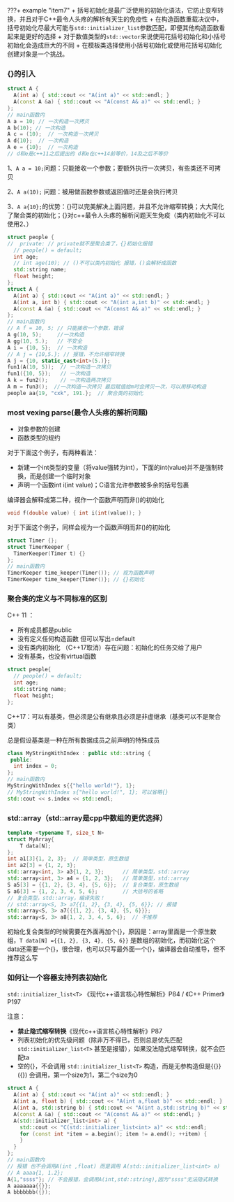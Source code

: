 ???+ example "item7"
    + 括号初始化是最广泛使用的初始化语法，它防止变窄转换，并且对于C++最令人头疼的解析有天生的免疫性
    + 在构造函数重载决议中，括号初始化尽最大可能与`std::initializer_list`参数匹配，即便其他构造函数看起来是更好的选择
    + 对于数值类型的`std::vector`来说使用花括号初始化和小括号初始化会造成巨大的不同
    + 在模板类选择使用小括号初始化或使用花括号初始化创建对象是一个挑战。

### {}的引入

```cpp
struct A {
  A(int a) { std::cout << "A(int a)" << std::endl; }
  A(const A &a) { std::cout << "A(const A& a)" << std::endl; }
};
// main函数内
A a = 10; // 一次构造一次拷贝
A b(10); // 一次构造
A c = (10);  // 一次构造一次拷贝
A d{10};  // 一次构造
A e = {10};  // 一次构造
// d和e是c++11之后提出的 d和e在c++14前等价，14及之后不等价
```

1、`A a = 10;`问题：只能接收一个参数；要额外执行一次拷贝，有些类还不可拷贝

2、`A a(10);` 问题：被用做函数参数或返回值时还是会执行拷贝

3、`A a{10};`的优势：{}可以完美解决上面问题，并且不允许缩窄转换；大大简化了聚合类的初始化；{}对c++最令人头疼的解析问题天生免疫（类内初始化不可以使用2、）

```cpp
struct people {
//  private: // private就不是聚合类了，{}初始化报错
  // people() = default;
  int age;
  // int age(10); // ()不可以类内初始化 报错，()会解析成函数
  std::string name;
  float height;
};
struct A {
  A(int a) { std::cout << "A(int a)" << std::endl; }
  A(int a, int b) { std::cout << "A(int a,int b)" << std::endl; }
  A(const A &a) { std::cout << "A(const A& a)" << std::endl; }
};
// main函数内
// A f = 10, 5; // 只能接收一个参数，错误
A g(10, 5);     //一次构造
A gg(10, 5.);   // 不安全
A i = {10, 5};  // 一次构造
// A j = {10,5.}; // 报错，不允许缩窄转换
A j = {10, static_cast<int>(5.)};
fun1(A(10, 5));  // 一次构造一次拷贝
fun1({10, 5});   // 一次构造
A k = fun2();    // 一次构造两次拷贝
A m = fun3();  //一次构造一次拷贝 最后赋值给m时会拷贝一次，可以用移动构造
people aa{19, "cxk", 191.};  // 聚合类的初始化
```

### most vexing parse(最令人头疼的解析问题)

- 对象参数的创建
- 函数类型的规约

对于下面这个例子，有两种看法：

- 新建一个int类型的变量（将value强转为int），下面的int(value)并不是强制转换，而是创建一个临时对象
- 声明一个函数int i(int value)；C语言允许参数被多余的括号包裹

编译器会解释成第二种，视作一个函数声明而非()的初始化

```cpp
void f(double value) { int i(int(value)); }
```

对于下面这个例子，同样会视为一个函数声明而非()的初始化

```cpp
struct Timer {};
struct TimerKeeper {
  TimerKeeper(Timer t) {}
};
// main函数内
TimerKeeper time_keeper(Timer()); // 视为函数声明
TimerKeeper time_keeper{Timer()}; // {}初始化
```

### 聚合类的定义与不同标准的区别

C++ 11 ：

- 所有成员都是public
- 没有定义任何构造函数 但可以写出=default
- 没有类内初始化 （C++17取消）存在问题：初始化的任务交给了用户
- 没有基类，也没有virtual函数

```cpp
struct people{
  // people() = default;
  int age;
  std::string name;
  float height;
};
```

C++17：可以有基类，但必须是公有继承且必须是非虚继承（基类可以不是聚合类）

总是假设基类是一种在所有数据成员之前声明的特殊成员

```cpp
class MyStringWithIndex : public std::string {
 public:
  int index = 0;
};
// main函数内
MyStringWithIndex s{{"hello world!"}, 1};
// MyStringWithIndex s{"hello world!", 1}; 可以省略{}
std::cout << s.index << std::endl;
```

### std::array（std::array是cpp中数组的更优选择）

```cpp
template <typename T, size_t N>
struct MyArray{
    T data[N];
};
int a1[3]{1, 2, 3};  // 简单类型，原生数组
int a2[3] = {1, 2, 3};
std::array<int, 3> a3{1, 2, 3};      // 简单类型，std::array
std::array<int, 3> a4 = {1, 2, 3};   // 简单类型，std::array
S a5[3] = {{1, 2}, {3, 4}, {5, 6}};  // 复合类型，原生数组
S a6[3] = {1, 2, 3, 4, 5, 6};        // 大括号的省略
// 复合类型，std::array，编译失败！
// std::array<S, 3> a7{{1, 2}, {3, 4}, {5, 6}}; // 报错
std::array<S, 3> a7{{{1, 2}, {3, 4}, {5, 6}}};
std::array<S, 3> a8{1, 2, 3, 4, 5, 6};  // 不推荐
```

初始化复合类型的时候需要在外面再加个{}，原因是：array里面是一个原生数组，`T data[N] ={{1, 2}, {3, 4}, {5, 6}}` 是数组的初始化，而初始化这个data还需要一个{}，很合理，也可以只写最外面一个{}，编译器会自动推导，但不推荐这么写

### 如何让一个容器支持列表初始化

`std::initializer_list<T>` 《现代c++语言核心特性解析》P84 / 《C++ Primer》 P197

注意：

- **禁止隐式缩窄转换**《现代c++语言核心特性解析》P87
- 列表初始化的优先级问题（除非万不得已，否则总是优先匹配 `std::initializer_list<T>` 甚至是报错），如果没法隐式缩窄转换，就不会匹配ta
- 空的{}，不会调用 `std::initializer_list<T>` 构造，而是无参构造但是{{}} ({}) 会调用，第一个size为1，第二个size为0

```cpp
struct A {
  A(int a) { std::cout << "A(int a)" << std::endl; }
  A(int a, float b) { std::cout << "A(int a,float b)" << std::endl; }
  A(int a, std::string b) { std::cout << "A(int a,std::string b)" << std::endl; }
  A(const A &a) { std::cout << "A(const A& a)" << std::endl; }
  A(std::initializer_list<int> a) {
    std::cout << "C(std::initializer_list<int> a)" << std::endl;
    for (const int *item = a.begin(); item != a.end(); ++item) {
    }
  }
};
// main函数内
// 报错 也不会调用A(int ,float) 而是调用 A(std::initializer_list<int> a)
// A aaaa{1, 1.2};
A{1,"ssss"}; // 不会报错，会调用A(int,std::string),因为"ssss"无法隐式转换
A aaaaaaa{{}};
A bbbbbbb({});
```

